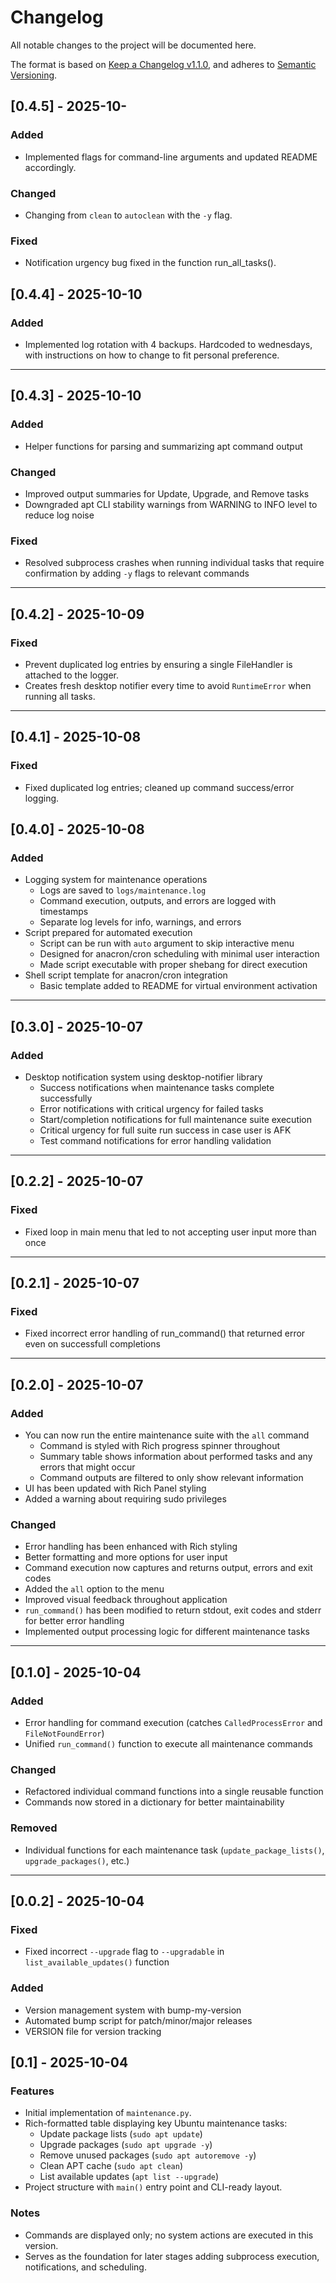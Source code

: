 <!-- markdownlint-disable MD024 -->
# Changelog

All notable changes to the project will be documented here.

The format is based on [Keep a Changelog v1.1.0](https://keepachangelog.com/en/1.1.0/),
and adheres to [Semantic Versioning](https://semver.org/spec/v2.0.0.html).

## [0.4.5] - 2025-10-

### Added

- Implemented flags for command-line arguments and updated README accordingly.

### Changed

- Changing from `clean` to `autoclean` with the `-y` flag.

### Fixed

- Notification urgency bug fixed in the function run_all_tasks().

## [0.4.4] - 2025-10-10

### Added

- Implemented log rotation with 4 backups. Hardcoded to wednesdays, with instructions on how to change to fit personal preference.

---

## [0.4.3] - 2025-10-10

### Added

- Helper functions for parsing and summarizing apt command output

### Changed

- Improved output summaries for Update, Upgrade, and Remove tasks
- Downgraded apt CLI stability warnings from WARNING to INFO level to reduce log noise

### Fixed

- Resolved subprocess crashes when running individual tasks that require confirmation by adding `-y` flags to relevant commands

---

## [0.4.2] - 2025-10-09

### Fixed

- Prevent duplicated log entries by ensuring a single FileHandler is attached to the logger.
- Creates fresh desktop notifier every time to avoid `RuntimeError` when running all tasks.

---

## [0.4.1] - 2025-10-08

### Fixed

- Fixed duplicated log entries; cleaned up command success/error logging.

## [0.4.0] - 2025-10-08

### Added

- Logging system for maintenance operations
  - Logs are saved to `logs/maintenance.log`
  - Command execution, outputs, and errors are logged with timestamps
  - Separate log levels for info, warnings, and errors
- Script prepared for automated execution
  - Script can be run with `auto` argument to skip interactive menu
  - Designed for anacron/cron scheduling with minimal user interaction
  - Made script executable with proper shebang for direct execution
- Shell script template for anacron/cron integration
  - Basic template added to README for virtual environment activation

---

## [0.3.0] - 2025-10-07

### Added

- Desktop notification system using desktop-notifier library
  - Success notifications when maintenance tasks complete successfully
  - Error notifications with critical urgency for failed tasks
  - Start/completion notifications for full maintenance suite execution
  - Critical urgency for full suite run success in case user is AFK
  - Test command notifications for error handling validation

---

## [0.2.2] - 2025-10-07

### Fixed

- Fixed loop in main menu that led to not accepting user input more than once

---

## [0.2.1] - 2025-10-07

### Fixed

- Fixed incorrect error handling of run_command() that returned error even on successfull completions

---

## [0.2.0] - 2025-10-07

### Added

- You can now run the entire maintenance suite with the `all` command
  - Command is styled with Rich progress spinner throughout
  - Summary table shows information about performed tasks and any errors that might occur
  - Command outputs are filtered to only show relevant information
- UI has been updated with Rich Panel styling
- Added a warning about requiring sudo privileges

### Changed

- Error handling has been enhanced with Rich styling
- Better formatting and more options for user input
- Command execution now captures and returns output, errors and exit codes
- Added the `all` option to the menu
- Improved visual feedback throughout application
- `run_command()` has been modified to return stdout, exit codes and stderr for better error handling
- Implemented output processing logic for different maintenance tasks

---

## [0.1.0] - 2025-10-04

### Added

- Error handling for command execution (catches `CalledProcessError` and `FileNotFoundError`)
- Unified `run_command()` function to execute all maintenance commands

### Changed

- Refactored individual command functions into a single reusable function
- Commands now stored in a dictionary for better maintainability

### Removed

- Individual functions for each maintenance task (`update_package_lists()`, `upgrade_packages()`, etc.)

---

## [0.0.2] - 2025-10-04

### Fixed

- Fixed incorrect `--upgrade` flag to `--upgradable` in `list_available_updates()` function

### Added

- Version management system with bump-my-version
- Automated bump script for patch/minor/major releases
- VERSION file for version tracking

## [0.1] - 2025-10-04

### Features

- Initial implementation of `maintenance.py`.
- Rich-formatted table displaying key Ubuntu maintenance tasks:
  - Update package lists (`sudo apt update`)
  - Upgrade packages (`sudo apt upgrade -y`)
  - Remove unused packages (`sudo apt autoremove -y`)
  - Clean APT cache (`sudo apt clean`)
  - List available updates (`apt list --upgrade`)
- Project structure with `main()` entry point and CLI-ready layout.

### Notes

- Commands are displayed only; no system actions are executed in this version.
- Serves as the foundation for later stages adding subprocess execution, notifications, and scheduling.
